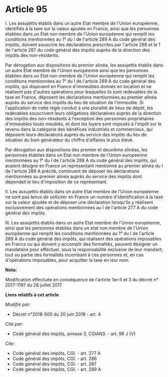 # Article 95

I. Les assujettis établis dans un autre Etat membre de l'Union européenne, identifiés à la taxe sur la valeur ajoutée en
France, ainsi que les personnes établies dans un Etat non membre de l'Union européenne qui remplit les conditions mentionnées
au 1° du I de l'article 289 A du code général des impôts, doivent souscrire les déclarations prescrites par l'article 286 et
le 1 de l'article 287 du code général des impôts auprès de la direction des impôts des non-résidents.

Par dérogation aux dispositions du premier alinéa, les assujettis établis dans un autre Etat membre de l'Union européenne
ainsi que les personnes établies dans un Etat non membre de l'Union européenne qui remplit les conditions mentionnées au 1°
du I de l'article 289 A du code général des impôts, qui disposent en France d'immeubles donnés en location et ne réalisent
pas d'autres opérations pour lesquelles ils sont redevables de la taxe en France, déposent les déclarations mentionnées au
premier alinéa auprès du service des impôts du lieu de situation de l'immeuble. Si l'application de cette règle conduit à une
pluralité de lieux de dépôt, les redevables souscrivent leurs obligations déclaratives auprès de la direction des impôts des
non-résidents à l'exception des personnes propriétaires d'immeubles loués meublés, et dont les loyers sont imposés à l'impôt
sur le revenu dans la catégorie des bénéfices industriels et commerciaux, qui déposent leurs déclarations auprès du service
des impôts du lieu de situation du bien générateur du chiffre d'affaires le plus élevé.

Par dérogation aux dispositions des premier et deuxième alinéas, les personnes établies dans un Etat non membre de l'Union
européenne mentionnées au 1° du I de l'article 289 A du code général des impôts, qui avaient désigné en France un
représentant mentionné au premier alinéa du I de l'article 289 A précité, continuent de déposer les déclarations mentionnées
au premier alinéa auprès du service des impôts dont dépendait le lieu d'imposition de ce représentant.

II. Les assujettis établis dans un autre Etat membre de l'Union européenne ne sont pas tenus de solliciter en France un
numéro d'identification à la taxe sur la valeur ajoutée et de déposer une déclaration lorsqu'ils y réalisent exclusivement
des opérations mentionnées au I de l'article 277 A du code général des impôts.

III. Les assujettis établis dans un autre Etat membre de l'Union européenne, ainsi que les personnes établies dans un etat
non membre de l'Union européenne qui remplit les conditions mentionnées au 1° du I de l'article 289 A du code général des
impôts, qui réalisent des opérations imposables en France ou qui doivent y accomplir des formalités, peuvent désigner un
mandataire pour effectuer, sous la responsabilité exclusive de leur mandant, tout ou partie des formalités incombant à ces
personnes et, en cas d'opérations imposables, pour acquitter la taxe en leur nom.

**Nota:**

Modification effectuée en conséquence de l'article 1er-II et 3 du décret n° 2017-1197 du 26 juillet 2017.

**Liens relatifs à cet article**

_Modifié par_:

  - Décret n°2018-500 du 20 juin 2018 - art. 4

_Cité par_:

  - Code général des impôts, annexe 3, CGIAN3. - art. 96 J (V)

_Cite_:

  - Code général des impôts, CGI. - art. 277 A
  - Code général des impôts, CGI. - art. 286
  - Code général des impôts, CGI. - art. 287
  - Code général des impôts, CGI. - art. 289 A
